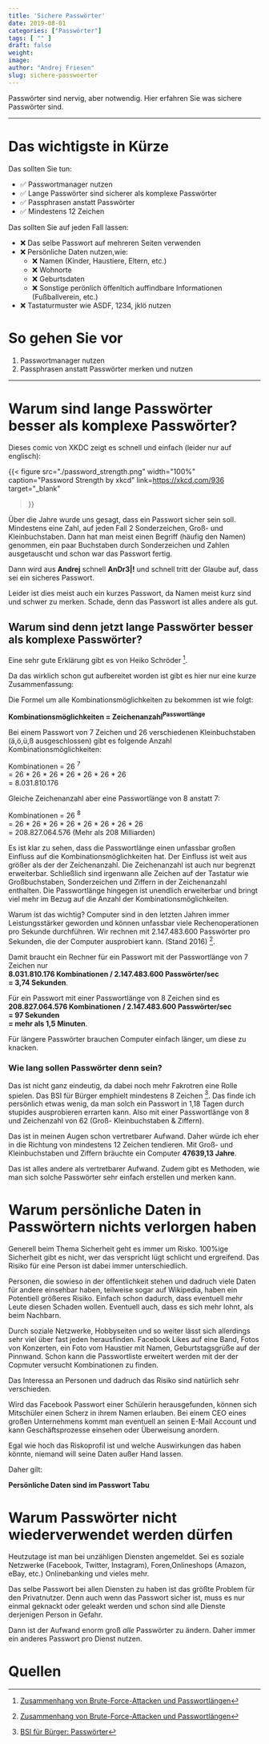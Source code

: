 ```yaml
---
title: 'Sichere Passwörter'
date: 2019-08-01
categories: ["Passwörter"]
tags: [ "" ]
draft: false
weight:
image:
author: "Andrej Friesen"
slug: sichere-passwoerter
---
```


Passwörter sind nervig, aber notwendig.
Hier erfahren Sie was sichere Passwörter sind.

<!---more-->
---

# Das wichtigste in Kürze

Das sollten Sie tun:

* :white_check_mark: Passwortmanager nutzen
* :white_check_mark: Lange Passwörter sind sicherer als komplexe Passwörter
* :white_check_mark: Passphrasen anstatt Passwörter
* :white_check_mark: Mindestens 12 Zeichen

Das sollten Sie auf jeden Fall lassen:

* :x: Das selbe Passwort auf mehreren Seiten verwenden
* :x: Persönliche Daten nutzen,wie:
  * :x: Namen (Kinder, Haustiere, Eltern, etc.)
  * :x: Wohnorte
  * :x: Geburtsdaten
  * :x: Sonstige perönlich öffenltich auffindbare Informationen (Fußballverein, etc.)
* :x: Tastaturmuster wie ASDF, 1234, jklö nutzen


# So gehen Sie vor

1. Passwortmanager nutzen
2. Passphrasen anstatt Passwörter merken und nutzen

---

# Warum sind lange Passwörter besser als komplexe Passwörter?

Dieses comic von XKDC zeigt es schnell und einfach (leider nur auf englisch):

{{< figure src="./password_strength.png"
width="100%"
caption="Password Strength by xkcd"
link=https://xkcd.com/936
target="_blank"
>}}

Über die Jahre wurde uns gesagt, dass ein Passwort sicher sein soll.
Mindestens eine Zahl, auf jeden Fall 2 Sonderzeichen, Groß- und Kleinbuchstaben. Dann hat man meist einen Begriff (häufig den Namen) genommen, ein paar Buchstaben durch Sonderzeichen und Zahlen ausgetauscht und schon war das Passwort fertig.

Dann wird aus **Andrej** schnell **AnDr3|!** und schnell tritt der Glaube auf, dass sei ein sicheres Passwort.

Leider ist dies meist auch ein kurzes Passwort, da Namen meist kurz sind und schwer zu merken.
Schade, denn das Passwort ist alles andere als gut.

## Warum sind denn jetzt lange Passwörter besser als komplexe Passwörter?

Eine sehr gute Erklärung gibt es von Heiko Schröder [^1].

Da das wirklich schon gut aufbereitet worden ist gibt es hier nur eine kurze Zusammenfassung:

Die Formel um alle Kombinationsmöglichkeiten zu bekommen ist wie folgt:

**Kombinationsmöglichkeiten = Zeichenanzahl<sup>Passwortlänge</sup>**

Bei einem Passwort von 7 Zeichen und 26 verschiedenen Kleinbuchstaben (ä,ö,ü,ß ausgeschlossen) gibt es folgende Anzahl Kombinationsmöglichkeiten:

Kombinationen = 26 <sup>7</sup> <br>
              = 26 * 26 * 26 * 26 * 26 * 26 * 26 <br>
              = 8.031.810.176

Gleiche Zeichenanzahl aber eine Passwortlänge von 8 anstatt 7:

Kombinationen = 26 <sup>8</sup><br>
              = 26 * 26 * 26 * 26 * 26 * 26 * 26 * 26<br>
              = 208.827.064.576 (Mehr als 208 Milliarden) <br>

Es ist klar zu sehen, dass die Passwortlänge einen unfassbar großen Einfluss auf die Kombinationsmöglichkeiten hat.
Der Einfluss ist weit aus größer als der der Zeichenanzahl.
Die Zeichenanzahl ist auch nur begrenzt erweiterbar.
Schließlich sind irgenwann alle Zeichen auf der Tastatur wie Großbuchstaben, Sonderzeichen und Ziffern in der Zeichenanzahl enthalten.
Die Passwortlänge hingegen ist unendlich erweiterbar und bringt viel mehr im Bezug auf die Anzahl der Kombinationsmöglichkeiten.

Warum ist das wichtig?
Computer sind in den letzten Jahren immer Leistungsstärker geworden und können unfassbar viele Rechenoperationen pro Sekunde durchführen.
Wir rechnen mit 2.147.483.600  Passwörter pro Sekunden, die der Computer ausprobiert kann. (Stand 2016) [^1].

Damit braucht ein Rechner für ein Passwort mit der Passwortlänge von 7 Zeichen nur <br>**8.031.810.176 Kombinationen / 2.147.483.600 Passwörter/sec <br>= 3,74 Sekunden**.

Für ein Passwort mit einer Passwortlänge von 8 Zeichen  sind es <br>**208.827.064.576 Kombinationen / 2.147.483.600 Passwörter/sec <br>= 97 Sekunden <br>= mehr als 1,5 Minuten**.

Für längere Passwörter brauchen Computer einfach länger, um diese zu knacken.

### Wie lang sollen Passwörter denn sein?

Das ist nicht ganz eindeutig, da dabei noch mehr Fakrotren eine Rolle spielen.
Das BSI für Bürger emphielt mindestens 8 Zeichen [^2].
Das finde ich persönlich etwas wenig, da man solch ein Passwort in 1,18 Tagen durch stupides ausprobieren errarten kann.
Also mit einer Passwortlänge von 8 und Zeichenzahl von 62 (Groß- Kleinbuchstaben & Ziffern).

Das ist in meinen Augen schon vertretbarer Aufwand. 
Daher würde ich eher in die Richtung von mindestens 12 Zeichen tendieren.
Mit Groß- und Kleinbuchstaben und Ziffern bräuchte ein Computer **47639,13 Jahre**.

Das ist alles andere als vertretbarer Aufwand.
Zudem gibt es Methoden, wie man sich solche Passwörter sehr einfach erstellen und merken kann.

# Warum persönliche Daten in Passwörtern nichts verlorgen haben

Generell beim Thema Sicherheit geht es immer um Risko.
100%ige Sicherheit gibt es nicht, wer das verspricht lügt schlicht und ergreifend.
Das Risiko für eine Person ist dabei immer unterschiedlich.

Personen, die sowieso in der öffentlichkeit stehen und dadruch viele Daten für andere einsehbar haben, teilweise sogar auf Wikipedia, haben ein Potentiell größeres Risiko.
Einfach schon dadurch, dass eventuell mehr Leute diesen Schaden wollen.
Eventuell auch, dass es sich mehr lohnt, als beim Nachbarn.

Durch soziale Netzwerke, Hobbyseiten und so weiter lässt sich allerdings sehr viel über fast jeden herausfinden.
Facebook Likes auf eine Band, Fotos von Konzerten, ein Foto vom Haustier mit Namen, Geburtstagsgrüße auf der Pinnwand.
Schon kann die Passwortliste erweitert werden mit der der Copmuter versucht Kombinationen zu finden.

Das Interessa an Personen und dadruch das Risiko sind natürlich sehr verschieden.

Wird das Facebook Passwort einer Schülerin herausgefunden, können sich Mitschüler einen Scherz in ihrem Namen erlauben.
Bei einem CEO eines großen Unternehmens kommt man eventuell an seinen E-Mail Account und kann Geschäftsprozesse einsehen oder Überweisung anordern.

Egal wie hoch das Riskoprofil ist und welche Auswirkungen das haben könnte, niemand will seine Daten außer Hand lassen.

Daher gilt:

**Persönliche Daten sind im Passwort Tabu**

# Warum Passwörter nicht wiederverwendet werden dürfen

Heutzutage ist man bei unzähligen Diensten angemeldet.
Sei es soziale Netzwerke (Facebook, Twitter, Instagram), Foren,Onlineshops (Amazon, eBay, etc.) Onlinebanking und vieles mehr.

Das selbe Passwort bei allen Diensten zu haben ist das größte Problem für den Privatnutzer.
Denn auch wenn das Passwort sicher ist, muss es nur einmal geknackt oder geleakt werden und schon sind alle Dienste derjenigen Person in Gefahr.

Dann ist der Aufwand enorm groß *alle* Passwörter zu ändern.
Daher immer ein anderes Passwort pro Dienst nutzen.

# Quellen

[^1]: [Zusammenhang von Brute-Force-Attacken und Passwortlängen](https://www.1pw.de/brute-force.php)

[^2]: [BSI für Bürger: Passwörter](https://www.bsi-fuer-buerger.de/BSIFB/DE/Empfehlungen/Passwoerter/passwoerter_node.html)